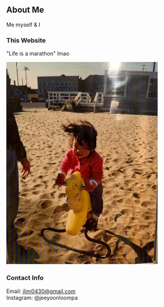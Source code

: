 ## About Me

Me myself & I

### This Website

"Life is a marathon" lmao

<img src="IMG_1795.JPG" width="400">

### Contact Info

Email: jlim0430@gmail.com  
Instagram: @jeeyoonloompa
